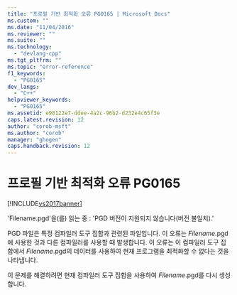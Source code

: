 ```yaml
---
title: "프로필 기반 최적화 오류 PG0165 | Microsoft Docs"
ms.custom: ""
ms.date: "11/04/2016"
ms.reviewer: ""
ms.suite: ""
ms.technology: 
  - "devlang-cpp"
ms.tgt_pltfrm: ""
ms.topic: "error-reference"
f1_keywords: 
  - "PG0165"
dev_langs: 
  - "C++"
helpviewer_keywords: 
  - "PG0165"
ms.assetid: e98122e7-ddee-4a2c-96b2-d232e4c65f3e
caps.latest.revision: 12
author: "corob-msft"
ms.author: "corob"
manager: "ghogen"
caps.handback.revision: 12
---
```

# 프로필 기반 최적화 오류 PG0165
[!INCLUDE[vs2017banner](../../assembler/inline/includes/vs2017banner.md)]

'Filename.pgd'을\(를\) 읽는 중 : 'PGD 버전이 지원되지 않습니다\(버전 불일치\).'  
  
 PGD 파일은 특정 컴파일러 도구 집합과 관련된 파일입니다.  이 오류는 *Filename*.pgd에 사용한 것과 다른 컴파일러를 사용할 때 발생합니다.  이 오류는 이 컴파일러 도구 집합에서 *Filename*.pgd의 데이터를 사용하여 현재 프로그램을 최적화할 수 없다는 것을 나타냅니다.  
  
 이 문제를 해결하려면 현재 컴파일러 도구 집합을 사용하여 *Filename*.pgd를 다시 생성합니다.